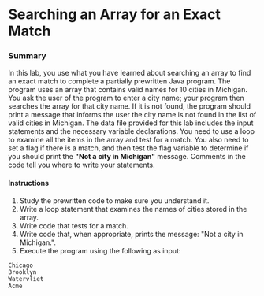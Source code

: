# Searching an Array for an Exact Match

### Summary
In this lab, you use what you have learned about searching an array to find an exact match to complete a partially prewritten Java program. 
The program uses an array that contains valid names for 10 cities in Michigan. 
You ask the user of the program to enter a city name; your program then searches the array for that city name. 
If it is not found, the program should print a message that informs the user the city name is not found in the list of valid cities in Michigan. 
The data file provided for this lab includes the input statements and the necessary variable declarations. 
You need to use a loop to examine all the items in the array and test for a match. 
You also need to set a flag if there is a match, and then test the flag variable to determine if you should print the **"Not a city in Michigan"** message. 
Comments in the code tell you where to write your statements.

#### Instructions
1. Study the prewritten code to make sure you understand it.
2. Write a loop statement that examines the names of cities stored in the array.
3. Write code that tests for a match.
4. Write code that, when appropriate, prints the message: "Not a city in Michigan.".
5. Execute the program using the following as input:


```
Chicago
Brooklyn
Watervliet
Acme
```
